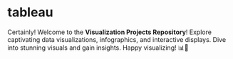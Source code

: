 # tableau
Certainly! Welcome to the **Visualization Projects Repository**! Explore captivating data visualizations, infographics, and interactive displays. Dive into stunning visuals and gain insights. Happy visualizing! 📊🌟
